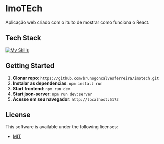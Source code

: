 <!--- # "Can be a image or a gift from the project pages" -->
# ImoTEch

Aplicação web criado com o ituito de mostrar como funciona o React.

## Tech Stack

<!--- # "Verify icons availability here https://github.com/tandpfun/skill-icons" -->

[![My Skills](https://skillicons.dev/icons?i=react,tailwind,vite)](https://skillicons.dev)

## Getting Started

1. **Clonar repo**: `https://github.com/brunogoncalvesferreira/imotech.git`
2. **Instalar as dependencias**: `npm install run`
3. **Start frontend**: `npm run dev`
4. **Start json-server**: `npm run dev:server`
5. **Acesse em seu navegador**: `http://localhost:5173`

## License

This software is available under the following licenses:

- [MIT](https://github.com/brunogoncalvesferreira/imotech?tab=MIT-1-ov-file)
